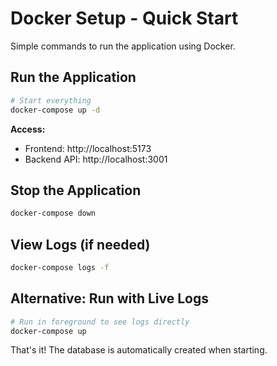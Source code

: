 # Docker Setup - Quick Start

Simple commands to run the application using Docker.

## Run the Application

```bash
# Start everything
docker-compose up -d
```

**Access:**
- Frontend: http://localhost:5173
- Backend API: http://localhost:3001

## Stop the Application

```bash
docker-compose down
```

## View Logs (if needed)

```bash
docker-compose logs -f
```
## Alternative: Run with Live Logs

```bash
# Run in foreground to see logs directly
docker-compose up
```

That's it! The database is automatically created when starting. 